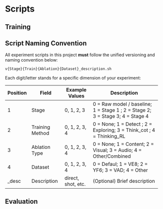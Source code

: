 # Scripts
## Training
## Script Naming Convention

All experiment scripts in this project **must** follow the unified versioning and naming convention below:

`v{Stage}{Train}{Ablation}{Dataset}_description.sh`


Each digit/letter stands for a specific dimension of your experiment:

| Position | Field           | Example Values         | Description                                                        |
|----------|----------------|-----------------------|-----------------------------------------------------------------------------------|
| 1        | Stage          | 0, 1, 2, 3            | 0 = Raw model / baseline; 1 = Stage 1 ; 2 = Stage 2; 3 = Stage 3; 4  = Stage 4    | 
| 2        | Training Method| 0, 1, 2, 3, 4         | 0 = None; 1 = Detect ; 2 = Exploring; 3 = Think_cot ; 4 = Thinking_RL             |
| 3        | Ablation Type  | 0, 1, 2, 3, 4         | 0 = None; 1 = Content; 2 = Visual; 3 = Audio; 4 = Other/Combined   |
| 4        | Dataset        | 0, 1, 2, 3, 4         | 0 = Defaul; 1 = VE8; 2 = YF6; 3 = VAD; 4 = Other               |
| _desc    | Description    | direct, shot, etc.    | (Optional) Brief description                                       |


## Evaluation
